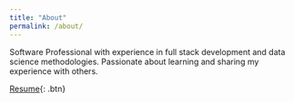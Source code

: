 ```yaml
---
title: "About"
permalink: /about/
---
```


Software Professional with experience in full stack development and data science methodologies. Passionate about learning and sharing my experience with others.

[Resume](https://jackmurrie.github.io/web/viewer.html?file=https://jackmurrie.github.io/resume.pdf){: .btn}